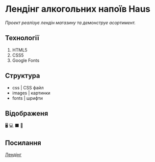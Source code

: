 # Лендінг алкогольних напоїв Haus 

_Проект реалізує лендін магазину та демонструе асортимент._


## Технології

  1. HTML5
  2. CSS5
  5. Google Fonts


## Структура

  - css     | CSS файл
  - images  | картинки
  - fonts   | шрифти

     
## Відображеня 

  🖥️ 💻 ⬛ 📱
  
     
## Посилання

  [Лендінг](https://drkr24.github.io/Haus/)


